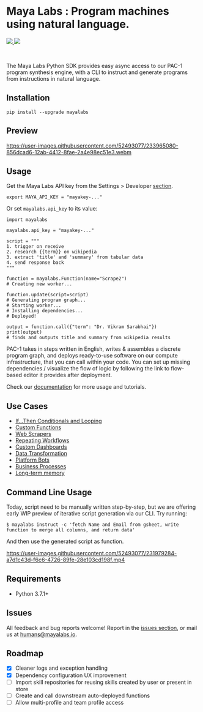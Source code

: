 # Maya Labs : Program machines using natural language.

<p align="left">
  <a href="https://pypi.org/project/mayalabs">
    <img src="https://img.shields.io/pypi/v/mayalabs?style=for-the-badge" />
  </a>
  <a href="https://mayalabs.io/docs">
    <img src="https://img.shields.io/badge/Documentation-blue?logo=GitBook&logoColor=white&style=for-the-badge" />
  </a>
</p>
<br>

The Maya Labs Python SDK provides easy async access to our PAC-1 program synthesis engine, with a CLI to instruct and generate programs from instructions in natural language.

## Installation

```
pip install --upgrade mayalabs
```
## Preview

https://user-images.githubusercontent.com/52493077/233965080-856dcad6-12ab-4412-8fae-2a4e98ec51e3.webm


## Usage

Get the Maya Labs API key from the Settings > Developer [section](https://app.mayalabs.io/settings/developers).

```
export MAYA_API_KEY = "mayakey-..."
```

Or set `mayalabs.api_key` to its value:

```
import mayalabs

mayalabs.api_key = "mayakey-..."

script = """
1. trigger on receive
2. research {{term}} on wikipedia
3. extract 'title' and 'summary' from tabular data
4. send response back
"""

function = mayalabs.Function(name="Scrape2")
# Creating new worker...

function.update(script=script)
# Generating program graph...
# Starting worker...
# Installing dependencies...
# Deployed!

output = function.call({"term": "Dr. Vikram Sarabhai"})
print(output)
# finds and outputs title and summary from wikipedia results

```

PAC-1 takes in steps written in English, writes & assembles a discrete program graph, and deploys ready-to-use software on our compute infrastructure, that you can call within your code. You can set up missing dependencies / visualize the flow of logic by following the link to flow-based editor it provides after deployment.

Check our [documentation]("https://mayalabs.io/docs") for more usage and tutorials.

## Use Cases

- [If...Then Conditionals and Looping](/EXAMPLES.md#ifthen-conditionals-and-looping)
- [Custom Functions](/EXAMPLES.md#custom-functions)
- [Web Scrapers](/EXAMPLES.md#web-scrapers)
- [Repeating Workflows](/EXAMPLES.md#repeating-workflows)
- [Custom Dashboards](/EXAMPLES.md#custom-dashboards)
- [Data Transformation](/EXAMPLES.md#data-transformation)
- [Platform Bots](/EXAMPLES.md#platform-bots)
- [Business Processes](/EXAMPLES.md#business-processes)
- [Long-term memory](/EXAMPLES.md#long-term-memory)

## Command Line Usage

Today, script need to be manually written step-by-step, but we are offering early WIP preview of iterative script generation via our CLI. Try running:

```
$ mayalabs instruct -c 'fetch Name and Email from gsheet, write function to merge all columns, and return data'
```

And then use the generated script as function.

https://user-images.githubusercontent.com/52493077/231979284-a7d1c43d-f6c6-4726-89fe-28e103cd198f.mp4

## Requirements

- Python 3.7.1+

## Issues

All feedback and bug reports welcome! Report in the [issues section](https://github.com/mayahq/mayalabs-sdk-python/issues), or mail us at humans@mayalabs.io.


## Roadmap
- [x] Cleaner logs and exception handling
- [x] Dependency configuration UX improvement
- [ ] Import skill repositories for reusing skills created by user or present in store
- [ ] Create and call downstream auto-deployed functions
- [ ] Allow multi-profile and team profile access
